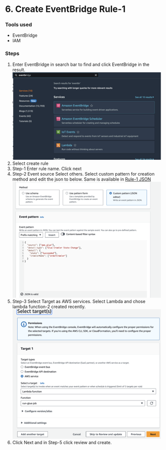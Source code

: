 <h1>6. Create EventBridge Rule-1</h1>
<p><h3>Tools used</h3>
<ul>
<li>EventBridge</li>
<li>IAM</li>
</ul>
</p>

<p><h3>Steps</h3>
<ol>

  <li>Enter EventBridge in search bar to find and click EventBridge in the result.</li>
  <img src="https://github.com/MithileshSanam/AWS/blob/main/project_steps/6_Create_Event_Bridge_Rule_1/images/6.1.png?raw=true alt="Create EventBridge rule">

  <li>Select create rule</li>

  <li>Step-1 Enter rule name. Click next</li>
  <li>Step-2 Event source Select others. Select custom pattern for creation method and edit the json to below. Same is available in <a href="https://github.com/MithileshSanam/AWS/blob/main/code/eventbridge_rule_1.json?raw=true">Rule-1 JSON</a></li>
  <img src="https://github.com/MithileshSanam/AWS/blob/main/project_steps/6_Create_Event_Bridge_Rule_1/images/6.2.png?raw=true alt="Create EventBridge rule">
  <li>Step-3 Select Target as AWS services. Select Lambda and chose lambda function-2 created recently.</li>
  <img src="https://github.com/MithileshSanam/AWS/blob/main/project_steps/6_Create_Event_Bridge_Rule_1/images/6.3.png?raw=true alt="Create EventBridge rule">
  <li>Click Next and in Step-5 click review and create.</li>
</ol>
</p>
